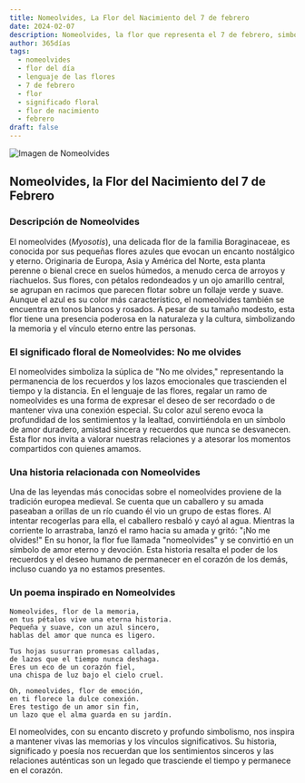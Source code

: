 ```yaml
---
title: Nomeolvides, La Flor del Nacimiento del 7 de febrero
date: 2024-02-07
description: Nomeolvides, la flor que representa el 7 de febrero, simboliza No me olvides. Descubre su fascinante historia, significado en el lenguaje de las flores y una poesía que celebra su belleza.
author: 365días
tags:
  - nomeolvides
  - flor del día
  - lenguaje de las flores
  - 7 de febrero
  - flor
  - significado floral
  - flor de nacimiento
  - febrero
draft: false
---
```



![Imagen de Nomeolvides](https://cdn.pixabay.com/photo/2018/05/04/15/44/blue-3374250_1280.jpg#center)


## Nomeolvides, la Flor del Nacimiento del 7 de Febrero

### Descripción de Nomeolvides

El nomeolvides (_Myosotis_), una delicada flor de la familia Boraginaceae, es conocida por sus pequeñas flores azules que evocan un encanto nostálgico y eterno. Originaria de Europa, Asia y América del Norte, esta planta perenne o bienal crece en suelos húmedos, a menudo cerca de arroyos y riachuelos. Sus flores, con pétalos redondeados y un ojo amarillo central, se agrupan en racimos que parecen flotar sobre un follaje verde y suave. Aunque el azul es su color más característico, el nomeolvides también se encuentra en tonos blancos y rosados. A pesar de su tamaño modesto, esta flor tiene una presencia poderosa en la naturaleza y la cultura, simbolizando la memoria y el vínculo eterno entre las personas.

### El significado floral de Nomeolvides: No me olvides

El nomeolvides simboliza la súplica de "No me olvides," representando la permanencia de los recuerdos y los lazos emocionales que trascienden el tiempo y la distancia. En el lenguaje de las flores, regalar un ramo de nomeolvides es una forma de expresar el deseo de ser recordado o de mantener viva una conexión especial. Su color azul sereno evoca la profundidad de los sentimientos y la lealtad, convirtiéndola en un símbolo de amor duradero, amistad sincera y recuerdos que nunca se desvanecen. Esta flor nos invita a valorar nuestras relaciones y a atesorar los momentos compartidos con quienes amamos.

### Una historia relacionada con Nomeolvides

Una de las leyendas más conocidas sobre el nomeolvides proviene de la tradición europea medieval. Se cuenta que un caballero y su amada paseaban a orillas de un río cuando él vio un grupo de estas flores. Al intentar recogerlas para ella, el caballero resbaló y cayó al agua. Mientras la corriente lo arrastraba, lanzó el ramo hacia su amada y gritó: "¡No me olvides!" En su honor, la flor fue llamada "nomeolvides" y se convirtió en un símbolo de amor eterno y devoción. Esta historia resalta el poder de los recuerdos y el deseo humano de permanecer en el corazón de los demás, incluso cuando ya no estamos presentes.

### Un poema inspirado en Nomeolvides

```
Nomeolvides, flor de la memoria,  
en tus pétalos vive una eterna historia.  
Pequeña y suave, con un azul sincero,  
hablas del amor que nunca es ligero.  

Tus hojas susurran promesas calladas,  
de lazos que el tiempo nunca deshaga.  
Eres un eco de un corazón fiel,  
una chispa de luz bajo el cielo cruel.  

Oh, nomeolvides, flor de emoción,  
en ti florece la dulce conexión.  
Eres testigo de un amor sin fin,  
un lazo que el alma guarda en su jardín.  
```

El nomeolvides, con su encanto discreto y profundo simbolismo, nos inspira a mantener vivas las memorias y los vínculos significativos. Su historia, significado y poesía nos recuerdan que los sentimientos sinceros y las relaciones auténticas son un legado que trasciende el tiempo y permanece en el corazón.

